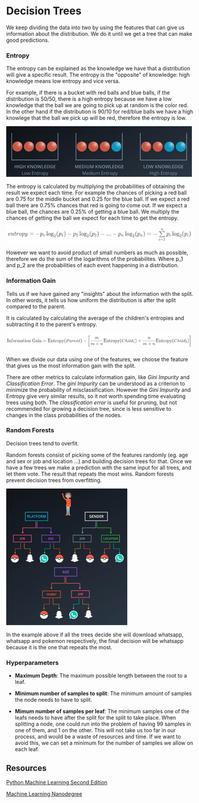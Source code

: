 # **Decision Trees**

We keep dividing the data into two by using the features that can give us information about the distribution. We do it until we get a tree that can make good predictions.

### **Entropy**

The entropy can be explained as the knowledge we have that a distribution will give a specific result. The entropy is the "opposite" of knowledge: high knowledge means low entropy and vice versa.

For example, if there is a bucket with red balls and blue balls, if the distribution is 50/50, there is a high entropy because we have a low knowledge that the ball we are going to pick up at random is the color red. In the other hand if the distribution is 90/10 for red/blue balls we have a high knowlege that the ball we pick up will be red, therefore the entropy is low.

![](./images/entropy_example.png)

The entropy is calculated by multiplying the probabilities of obtaining the result we expect each time. For example the chances of picking a red ball are 0.75 for the middle bucket and 0.25 for the blue ball. If we expect a red ball there are 0.75% chances that red is going to come out. If we expect a blue ball, the chances are 0.25% of getting a blue ball. We multiply the chances of getting the ball we expect for each time to get the entropy.

![](./images/entropy_formula.png)

However we want to avoid product of small numbers as much as possible, therefore we do the sum of the logarithms of the probabilites. Where p_1 and p_2 are the probabilities of each event happening in a distribution.


### **Information Gain**

Tells us if we have gained any "insights" about the information with the split. In other words, it tells us how uniform the distribution is after the split compared to the parent.

It is calculated by calculating the average of the children's entropies and subtracting it to the parent's entropy.

![](./images/information_gain.png)

When we divide our data using one of the features, we choose the feature that gives us the most information gain with the split.

There are other metrics to calculate information gain, like *Gini Impurity* and *Classification Error*. The *gini Impurity* can be understood as a criterion to minimize the probability of misclassification. However the *Gini Impurity* and Entropy give very similar results, so it not worth spending time evaluating trees using both.
The *classification error* is useful for pruning, but not recommended for growing a decision tree, since is less sensitive to changes in the class probabilities of the nodes.

### **Random Forests**

Decision trees tend to overfit.

Random forests consist of picking some of the features randomly (eg. age and sex or job and location ...) and building decision trees for that. Once we have a few trees we make a prediction with the same input for all trees, and let them vote. The result that repeats the most wins. Random forests prevent decision trees from overfitting.

![](./images/random_forests.png)

In the example above if all the trees decide she will download whatsapp, whatsapp and pokemon respectively, the final decision will be whatsapp because it is the one that repeats the most.

### **Hyperparameters**

* **Maximum Depth**: The maximum possible length between the root to a leaf.

* **Minimum number of samples to split**: The minimum amount of samples the node needs to have to split.

* **Mimum number of samples per leaf**: The minimum samples one of the leafs needs to have after the split for the split to take place. When splitting a node, one could run into the problem of having 99 samples in one of them, and 1 on the other. This will not take us too far in our process, and would be a waste of resources and time. If we want to avoid this, we can set a minimum for the number of samples we allow on each leaf.

## **Resources**

[Python Machine Learning Second Edition](https://www.amazon.com/Python-Machine-Learning-scikit-learn-TensorFlow/dp/1787125939)

[Machine Learning Nanodegree](https://www.udacity.com/course/machine-learning-engineer-nanodegree--nd009t)

